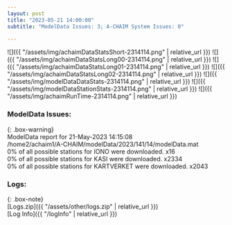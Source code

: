 ```yaml
---
layout: post
title: "2023-05-21 14:00:00"
subtitle: "ModelData Issues: 3; A-CHAIM System Issues: 0"

---
```


![]({{ "/assets/img/achaimDataStatsShort-2314114.png" | relative_url }})
![]({{ "/assets/img/achaimDataStatsLong00-2314114.png" | relative_url }})
![]({{ "/assets/img/achaimDataStatsLong01-2314114.png" | relative_url }})
![]({{ "/assets/img/achaimDataStatsLong02-2314114.png" | relative_url }})
![]({{ "/assets/img/modelDataDataStats-2314114.png" | relative_url }})
![]({{ "/assets/img/modelDataStationStats-2314114.png" | relative_url }})
![]({{ "/assets/img/achaimRunTime-2314114.png" | relative_url }})


### ModelData Issues:  
  
{: .box-warning}  
 ModelData report for 21-May-2023 14:15:08   
 /home2/achaim1/A-CHAIM/modelData/2023/141/14/modelData.mat   
 0% of all possible stations for IONO were downloaded. x16   
 0% of all possible stations for KASI were downloaded. x2334   
 0% of all possible stations for KARTVERKET were downloaded. x2043   
  


### Logs:  
  
{: .box-note}  
[Logs.zip]({{ "/assets/other/logs.zip" | relative_url }})  
[Log Info]({{ "/logInfo" | relative_url }})  
